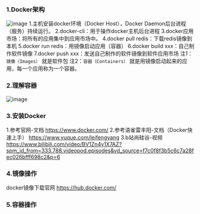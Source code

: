 ### 1.Docker架构
![image](https://github.com/user-attachments/assets/88250f5c-48e0-4fdf-b181-90e679e5e5dc)
1.主机安装docker环境（Docker Host），Docker Daemon后台进程（服务）持续运行。
2.docker-cli：用于操作docker主机后台进程
3.docker应用市场：将所有的应用集中到应用市场中。
4.docker pull redis：下载redis镜像到本机
5.docker run redis：用镜像启动应用（容器）
6.docker build xxx：自己制作软件镜像
7.docker push xxx：发送自己制作的软件镜像到软件应用市场
注1：`镜像（Images）` 就是软件包
注2：`容器（Containers）` 就是用镜像启动起来的应用，每一个应用称为一个容器。
### 2.理解容器
![image](https://github.com/user-attachments/assets/494dc180-1924-4f4d-98c0-ae92240baa5c)
### 3.安装Docker
1.参考官网-文档
https://www.docker.com/
2.参考语雀雷丰阳-文档（Docker快速上手）
https://www.yuque.com/leifengyang
3.b站尚硅谷-视频
https://www.bilibili.com/video/BV1Zn4y1X7AZ?spm_id_from=333.788.videopod.episodes&vd_source=f7c0f8f3b5c6c7a28fec026bfff698c2&p=6
### 4.镜像操作
docker镜像下载官网
https://hub.docker.com/
### 5.容器操作